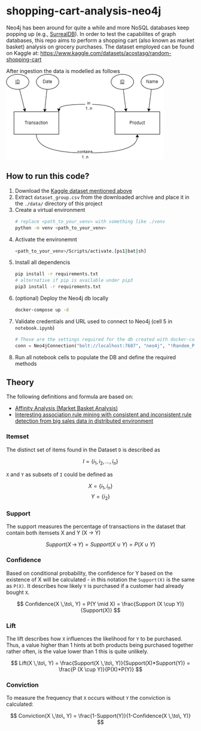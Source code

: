 # shopping-cart-analysis-neo4j
Neo4j has been around for quite a while and more NoSQL databases keep popping up (e.g., [SurrealDB](https://surrealdb.com/)). In order to test the capabilites of graph databases, this repo aims to perform a shopping cart (also known as market basket) analysis on grocery purchases.
The dataset employed can be found on Kaggle at: https://www.kaggle.com/datasets/acostasg/random-shopping-cart

After ingestion the data is modelled as follows
![](./images/DB-Design.png)

## How to run this code?
1. Download the [Kaggle dataset mentioned above](https://www.kaggle.com/datasets/acostasg/random-shopping-cart)
2. Extract `dataset_group.csv` from the downloaded archive and place it in the `./data/` directory of this project
3. Create a virtual environment 
    ```sh
    # replace <path_to_your_venv> with something like ./venv 
    python -m venv <path_to_your_venv>
    ```
4. Activate the environemnt
    ```sh
    <path_to_your_venv>/Scripts/activate.[ps1|bat|sh]
    ```
5. Install all dependencis
    ```sh
    pip install -r requirements.txt
    # alternative if pip is available under pip3
    pip3 install -r requirements.txt
    ```
6. (optional) Deploy the Neo4j db locally
    ```sh
    docker-compose up -d
    ```
7. Validate credentials and URL used to connect to Neo4j (cell 5 in `notebook.ipynb`)
    ```python
    # These are the settings required for the db created with docker-compose
    conn = Neo4jConnection("bolt://localhost:7687", "neo4j", "!Random_Password1234")
    ```
8. Run all notebook cells to populate the DB and define the required methods

## Theory
The following definitions and formula are based on:
* [Affinity Analysis (Market Basket Analysis)](https://towardsdatascience.com/affinity-analysis-market-basket-analysis-c8e7fcc61a21)
* [Interesting association rule mining with consistent and inconsistent rule detection from big sales data in distributed environment](https://www.sciencedirect.com/science/article/pii/S2314728816300460)

### Itemset
The distinct set of items found in the Dataset `D` is described as

$$ I = \{i_1, i_2, ..., i_n\} $$

`X` and `Y` as subsets of `I` could be defined as

$$ X = \{i_1, i_n\} $$
$$ Y = \{i_2\} $$

### Support
The support measures the percentage of transactions in the dataset that contain both itemsets X and Y (X &rarr; Y)

$$ Support(X \,\to\, Y) = Support (X \cup Y) = P(X \cup Y) $$ 

### Confidence
Based on conditional probability, the confidence for Y based on the existence of X will be calculated - in this notation the `Support(X)` is the same as `P(X)`. It describes how likely `Y` is purchased if a customer had already bought `X`.

$$ Confidence(X \,\to\, Y) = P(Y \mid X) = \frac{Support (X \cup Y)}{Support(X)} $$ 

### Lift
The lift describes how `X` influences the likelihood for `Y` to be purchased.
Thus, a value higher than 1 hints at both products being purchased together rather often, is the value lower than 1 this is quite unlikely.

$$ Lift(X \,\to\, Y) = \frac{Support(X \,\to\, Y)}{Support(X)*Support(Y)} = \frac{P (X \cup Y)}{P(X)*P(Y)} $$ 

### Conviction
To measure the frequency that `X` occurs without `Y` the conviction is calculated:

$$ Conviction(X \,\to\, Y) = \frac{1-Support(Y)}{1-Confidence(X \,\to\, Y)} $$